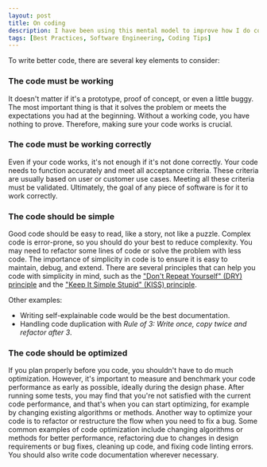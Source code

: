 ```yaml
---
layout: post
title: On coding
description: I have been using this mental model to improve how I do coding and writing a better code.
tags: [Best Practices, Software Engineering, Coding Tips]
---
```


To write better code, there are several key elements to consider:

### The code must be working

It doesn't matter if it's a prototype, proof of concept, or even a little buggy. The most important thing is that it solves the problem or meets the expectations you had at the beginning. Without a working code, you have nothing to prove. Therefore, making sure your code works is crucial.

### The code must be working correctly

Even if your code works, it's not enough if it's not done correctly. Your code needs to function accurately and meet all acceptance criteria. These criteria are usually based on user or customer use cases. Meeting all these criteria must be validated. Ultimately, the goal of any piece of software is for it to work correctly.

### The code should be simple

Good code should be easy to read, like a story, not like a puzzle. Complex code is error-prone, so you should do your best to reduce complexity. You may need to refactor some lines of code or solve the problem with less code. The importance of simplicity in code is to ensure it is easy to maintain, debug, and extend. There are several principles that can help you code with simplicity in mind, such as the ["Don't Repeat Yourself" (DRY) principle](https://thevaluable.dev/dry-principle-cost-benefit-example/) and the ["Keep It Simple Stupid" (KISS) principle](https://thevaluable.dev/kiss-principle-explained/).

Other examples:

- Writing self-explainable code would be the best documentation.
- Handling code duplication with _Rule of 3: Write once, copy twice and refactor after 3_.

### The code should be optimized

If you plan properly before you code, you shouldn't have to do much optimization. However, it's important to measure and benchmark your code performance as early as possible, ideally during the design phase. After running some tests, you may find that you're not satisfied with the current code performance, and that's when you can start optimizing, for example by changing existing algorithms or methods. Another way to optimize your code is to refactor or restructure the flow when you need to fix a bug. Some common examples of code optimization include changing algorithms or methods for better performance, refactoring due to changes in design requirements or bug fixes, cleaning up code, and fixing code linting errors. You should also write code documentation wherever necessary.